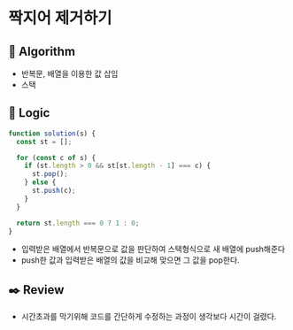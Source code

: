 # 짝지어 제거하기

## :pushpin: **Algorithm**

- 반복문, 배열을 이용한 값 삽입
- 스택

## :round_pushpin: **Logic**

```javascript
function solution(s) {
  const st = [];

  for (const c of s) {
    if (st.length > 0 && st[st.length - 1] === c) {
      st.pop();
    } else {
      st.push(c);
    }
  }

  return st.length === 0 ? 1 : 0;
}
```

- 입력받은 배열에서 반복문으로 값을 판단하여 스택형식으로 새 배열에 push해준다
- push한 값과 입력받은 배열의 값을 비교해 맞으면 그 값을 pop한다.

## :black_nib: **Review**

- 시간초과를 막기위해 코드를 간단하게 수정하는 과정이 생각보다 시간이 걸렸다.
